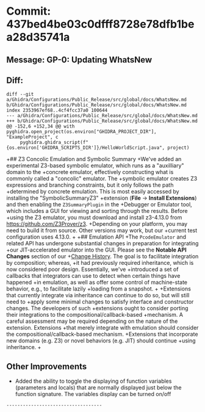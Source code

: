 # Commit: 437bed4be03c0dfff8728e78dfb1bea28d35741a
## Message: GP-0: Updating WhatsNew
## Diff:
```
diff --git a/Ghidra/Configurations/Public_Release/src/global/docs/WhatsNew.md b/Ghidra/Configurations/Public_Release/src/global/docs/WhatsNew.md
index 2353967ef68..4cf4fcc37a0 100644
--- a/Ghidra/Configurations/Public_Release/src/global/docs/WhatsNew.md
+++ b/Ghidra/Configurations/Public_Release/src/global/docs/WhatsNew.md
@@ -152,6 +152,34 @@ with pyghidra.open_project(os.environ["GHIDRA_PROJECT_DIR"], "ExampleProject", c
     pyghidra.ghidra_script(f"{os.environ['GHIDRA_SCRIPTS_DIR']}/HelloWorldScript.java", project)
 ```
 
+## Z3 Concolic Emulation and Symbolic Summary
+We've added an experimental Z3-based symbolic emulator, which runs as a "auxilliary" domain to the 
+concrete emulator, effectively constructing what is commonly called a "concolic" emulator. The 
+symbolic emulator creates Z3 expressions and branching constraints, but it only follows the path 
+determined by concrete emulation. This is most easily accessed by installing the "SymbolicSummaryZ3"
+extension (**File** &rarr; **Install Extensions**) and then enabling the `Z3SummaryPlugin` in the 
+Debugger or Emulator tool, which includes a GUI for viewing and sorting through the results. Before 
+using the Z3 emulator, you must download and install z3-4.13.0 from https://github.com/Z3Prover/z3. 
+Depending on your platform, you may need to build it from source. Other versions may work, but our 
+current test configuration uses 4.13.0.
+
+## Emulation API
+The `PcodeEmulator` and related API has undergone substantial changes in preparation for integrating
+our JIT-accelerated emulator into the GUI. Please see the **Notable API Changes** section of our 
+[Change History](ChangeHistory.md). The goal is to facilitate integration by composition; whereas, 
+it had previously required inheritance, which is now considered poor design. Essentially, we've 
+introduced a set of callbacks that integrators can use to detect when certain things have happened
+in emulation, as well as offer some control of machine-state behavior, e.g., to facilitate lazily 
+loading from a snapshot.
+
+Extensions that currently integrate via inheritance can continue to do so, but will still need to
+apply some minimal changes to satisfy interface and constructor changes. The developers of such
+extensions ought to consider porting their integrations to the compositional/callback-based
+mechanism. A careful assessment may be required depending on the nature of the extension. Extensions
+that merely integrate with emulation should consider the compositional/callback-based mechanism. 
+Extensions that incorporate new domains (e.g. Z3) or novel behaviors (e.g. JIT) should continue 
+using inheritance.
+
 ## Other Improvements
  + Added the ability to toggle the displaying of function variables (parameters and locals) that are 
    normally displayed just below the function signature. The variables display can be turned on/off 
```
-----------------------------------
